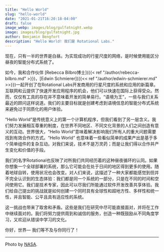 ```yaml
---
title: "Hello World"
slug: "hello-world"
date: "2021-01-21T16:20:18-04:00"
draft: false
image_webp: images/blog/gulfatnight.webp
image: images/blog/gulfatnight.jpg
author: Benjamin Bengfort
description: "Hello World! 我们是 Rotational Labs."
---
```


现在，只有一半的世界是白昼。为实现成功的行星尺度的网络，是时候使用能区分昼夜的智能分布式系统了。

如今，我和合作伙伴 [Rebecca Bilbro博士]({{< ref "/author/rebecca-bilbro.md" >}})，[Edwin Schmierer]({{<< ref "/author/edwin-schmierer.md" >>}})一起开创了在Rotational Labs开发商用的行星尺度的系统和应用的新篇章。互联网和云提供了快速开发应用程序的机会，他们可以快速在国际上获得受众。然而，仅仅有工具的存在并不意味着开发的简单易行。“语境为王”，一些与我们关系最近的顾问这样说道。我们的主要目标就是创建考虑到语境信息的智能分布式系统来避免过于同质化的用户体验。

“Hello World”是传统意义上的第一个计算机程序，但我们看到了另一层含义。我们努力发展相互尊重的制度，在世界不同地区、不同文化背景的人们之间创造有意义的互动。世界很大，“Hello World”意味着解决影响我们所有人的重大问题需要找到有效合作的方式。“Hello World“ 也意味着一些看似简单的成果产出是基于多个简单组件的复杂互动。对我们来说，技术不是万灵药；而是让我们得以合作并产生变化和价值的手段。

我们的名字Rotational也反映了对所我们共同经历着的这种昼夜循环的认同。如果你想象一个全球部署的系统，那么它可能会在处于日间的地区得到更多的使用。随着地球自转，使用状况也会改变。对人们来说，这描述了一种大家都能感觉到但并不完全认识到的生态体验：我们都是同一个系统的一部分，只是在不同的时间和空间使用它。我们是技术专家，因此可以尽我们所能通过软件开发改善共享体验。我们给自己提出的挑战就是如何创建一个同时具有全球性和超地方性、多样性和统一性，并且智能、公平且具有适应性的系统。

这一挑战也带来了取舍和矛盾。这些是我们在研究中尽可能直接面对，并将在工作中继续面对的。我们将努力提供周到和诚信的服务，创造一种既鼓励从不同角度学习，又欢迎从错误中学习的文化。

你好，世界&mdash; 我们等不及与你同行了！
***

Photo by [NASA](https://www.nasa.gov/content/the-us-gulf-coast-at-night).
